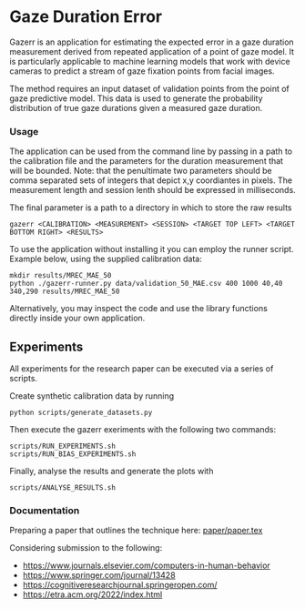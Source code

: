# Gaze Duration Error

Gazerr is an application for estimating the expected error in a gaze duration
measurement derived from repeated application of a point of gaze model.
It is particularly applicable to machine learning models that work with device
cameras to predict a stream of gaze fixation points from facial images.

The method requires an input dataset of validation points from the point
of gaze predictive model. This data is used to generate the probability 
distribution of true gaze durations given a measured gaze duration.

### Usage

The application can be used from the command line by passing in a path to the
calibration file and the parameters for the duration measurement that will be
bounded. Note: that the penultimate two parameters should be comma separated sets
of integers that depict x,y coordiantes in pixels. The measurement length and
session lenth should be expressed in milliseconds.

The final parameter is a path to a directory in which to store the raw results

```
gazerr <CALIBRATION> <MEASUREMENT> <SESSION> <TARGET TOP LEFT> <TARGET BOTTOM RIGHT> <RESULTS>
```

To use the application without installing it you can employ the runner script.
Example below, using the supplied calibration data:

```
mkdir results/MREC_MAE_50
python ./gazerr-runner.py data/validation_50_MAE.csv 400 1000 40,40 340,290 results/MREC_MAE_50
```

Alternatively, you may inspect the code and use the library functions directly
inside your own application.

## Experiments

All experiments for the research paper can be executed via a series of scripts.

Create synthetic calibration data by running
```
python scripts/generate_datasets.py
```

Then execute the gazerr exeriments with the following two commands:
```
scripts/RUN_EXPERIMENTS.sh
scripts/RUN_BIAS_EXPERIMENTS.sh
```

Finally, analyse the results and generate the plots with
```
scripts/ANALYSE_RESULTS.sh
```

### Documentation

Preparing a paper that outlines the technique here: [paper/paper.tex](paper/paper.tex)

Considering submission to the following:
* https://www.journals.elsevier.com/computers-in-human-behavior
* https://www.springer.com/journal/13428
* https://cognitiveresearchjournal.springeropen.com/
* https://etra.acm.org/2022/index.html





